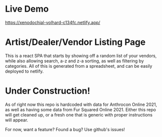 # Live Demo
https://xenodochial-volhard-c134fc.netlify.app/

# Artist/Dealer/Vendor Listing Page
This is a react SPA that starts by showing off a random list of your vendors, while also allowing search, a-z and z-a sorting, as well as filtering by categories.  All of this is generated from a spreadsheet, and can be easily deployed to netlify.

# Under Construction!
As of right now this repo is hardcoded with data for Anthrocon Online 2021, as well as having some data from Fur Squared Online 2021.  Either this repo will get cleaned up, or a fresh one that is generic with proper instructions will appear.

For now, want a feature?  Found a bug?  Use github's issues!
